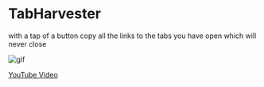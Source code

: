 # TabHarvester
with a tap of a button copy all the links to the tabs you have open which will never close

![gif](https://cloud-hm4m6ab0l-hack-club-bot.vercel.app/0tab.gif)

[YouTube Video](https://www.youtube.com/watch?v=cAn-WqplXh8)
